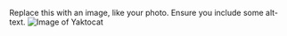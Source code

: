 Replace this with an image, like your photo. Ensure you include some alt-text.
<img>![Image of Yaktocat](https://octodex.github.com/images/yaktocat.png)<img>
